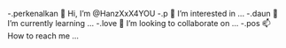 -.perkenalkan 👋 Hi, I’m @HanzXxX4YOU
-.p 👀 I’m interested in ...
-.daun 🌱 I’m currently learning ...
-.love 💞️ I’m looking to collaborate on ...
-.pos 📫 How to reach me ...

<!---
HanzXxX4YOU/HanzXxX4YOU is a ✨ special ✨ repository because its `README.md` (this file) appears on your GitHub profile.
You can click the Preview link to take a look at your changes.
--->

